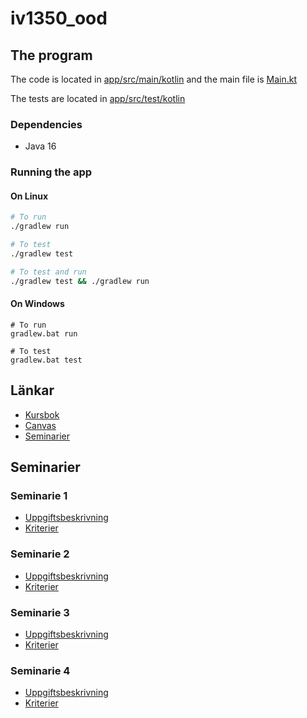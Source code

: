 # iv1350_ood

## The program

The code is located in [app/src/main/kotlin](app/src/main/kotlin) and the main
file is [Main.kt](app/src/main/kotlin/Main.kt)

The tests are located in [app/src/test/kotlin](app/src/main/kotlin)

### Dependencies

- Java 16

### Running the app

#### On Linux

```sh
# To run
./gradlew run

# To test
./gradlew test

# To test and run 
./gradlew test && ./gradlew run
```

#### On Windows

```
# To run
gradlew.bat run

# To test
gradlew.bat test
```

## Länkar

- [Kursbok](https://leiflindback.se/iv1350/object-oriented-development.pdf)
- [Canvas](https://canvas.kth.se/courses/31178)
- [Seminarier](https://canvas.kth.se/courses/31178/pages/seminar-tasks)

## Seminarier

### Seminarie 1

- [Uppgiftsbeskrivning](https://canvas.kth.se/courses/31178/files/5271371/download?wrap=1)
- [Kriterier](https://canvas.kth.se/courses/31178/files/5235478/download?wrap=1)

### Seminarie 2

- [Uppgiftsbeskrivning](https://canvas.kth.se/courses/31178/files/5271372/download?wrap=1)
- [Kriterier](https://canvas.kth.se/courses/31178/files/5235479/download?wrap=1)

### Seminarie 3

- [Uppgiftsbeskrivning](https://canvas.kth.se/courses/31178/files/5271373/download?wrap=1)
- [Kriterier](https://canvas.kth.se/courses/31178/files/5235476/download?wrap=1)

### Seminarie 4

- [Uppgiftsbeskrivning](https://canvas.kth.se/courses/31178/files/5271374/download?wrap=1)
- [Kriterier](https://canvas.kth.se/courses/31178/files/5235477/download?wrap=1)
